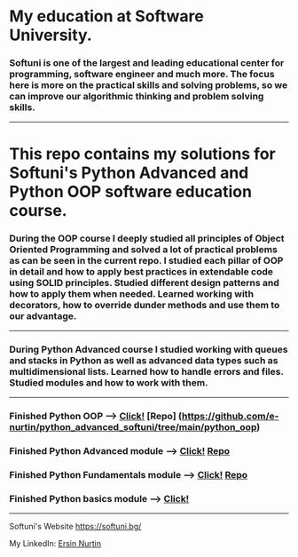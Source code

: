 # My education at Software University. 

### Softuni is one of the largest and leading educational center for programming, software engineer and much more. The focus here is more on the practical skills and solving problems, so we can improve our algorithmic thinking and problem solving skills.
-----------------------
# This repo contains my solutions for Softuni's Python Advanced and Python OOP software education course.

### During the OOP course I deeply studied all principles of Object Oriented Programming and solved a lot of practical problems as can be seen in the current repo. I studied each pillar of OOP in detail and how to apply best practices in extendable code using SOLID principles. Studied different design patterns and how to apply them when needed. Learned working with decorators, how to override dunder methods and use them to our advantage.
-----------------------

### During Python Advanced course I studied working with queues and stacks in Python as well as advanced data types such as multidimensional lists. Learned how to handle errors and files. Studied modules and how to work with them.


-----------------------
### Finished Python OOP --> [Click!](https://softuni.bg/certificates/details/168059/5855d4f1"Certificate") [Repo] (https://github.com/e-nurtin/python_advanced_softuni/tree/main/python_oop)
### Finished Python Advanced module --> [Click!](https://softuni.bg/certificates/details/159395/5c6f18e9"Certificate") [Repo](https://github.com/e-nurtin/python_advanced_softuni/tree/main/python_advanced)
### Finished Python Fundamentals module --> [Click!](https://softuni.bg/certificates/details/148882/57f2c6d9 "Certificate") [Repo](https://github.com/e-nurtin/SoftUni)
### Finished Python basics module --> [Click!](https://softuni.bg/certificates/details/140420/bd982123 "Certificate")

-----------------------
Softuni's Website <https://softuni.bg/>

My LinkedIn: [Ersin Nurtin](https://www.linkedin.com/in/ersin-nurtin-6ab7528a/)
